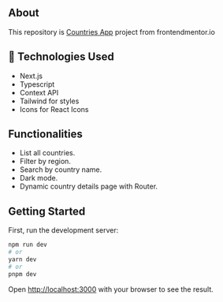 ## About

<p>This repository is <a href="https://www.frontendmentor.io/challenges/rest-countries-api-with-color-theme-switcher-5cacc469fec04111f7b848ca">Countries App</a> project from frontendmentor.io<p>

## 🧰 Technologies Used

- Next.js
- Typescript
- Context API
- Tailwind for styles
- Icons for React Icons

## Functionalities

- List all countries.
- Filter by region.
- Search by country name.
- Dark mode.
- Dynamic country details page with Router.

## Getting Started

First, run the development server:

```bash
npm run dev
# or
yarn dev
# or
pnpm dev
```

Open [http://localhost:3000](http://localhost:3000) with your browser to see the result.
